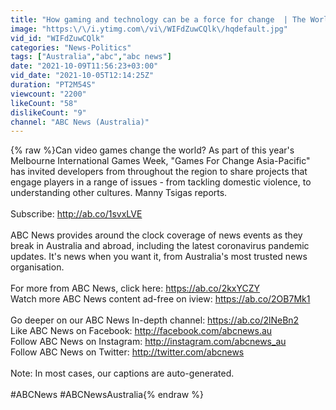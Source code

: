 ```yaml
---
title: "How gaming and technology can be a force for change  | The World"
image: "https:\/\/i.ytimg.com\/vi\/WIFdZuwCQlk\/hqdefault.jpg"
vid_id: "WIFdZuwCQlk"
categories: "News-Politics"
tags: ["Australia","abc","abc news"]
date: "2021-10-09T11:56:23+03:00"
vid_date: "2021-10-05T12:14:25Z"
duration: "PT2M54S"
viewcount: "2200"
likeCount: "58"
dislikeCount: "9"
channel: "ABC News (Australia)"
---
```

{% raw %}Can video games change the world? As part of this year's Melbourne International Games Week, &quot;Games For Change Asia-Pacific&quot; has invited developers from throughout the region to share projects that engage players in a range of issues - from tackling domestic violence, to understanding other cultures. Manny Tsigas reports.<br /><br />Subscribe: <a rel="nofollow" target="blank" href="http://ab.co/1svxLVE">http://ab.co/1svxLVE</a><br /><br />ABC News provides around the clock coverage of news events as they break in Australia and abroad, including the latest coronavirus pandemic updates. It's news when you want it, from Australia's most trusted news organisation.<br /><br />For more from ABC News, click here: <a rel="nofollow" target="blank" href="https://ab.co/2kxYCZY">https://ab.co/2kxYCZY</a><br />Watch more ABC News content ad-free on iview: <a rel="nofollow" target="blank" href="https://ab.co/2OB7Mk1">https://ab.co/2OB7Mk1</a><br /><br />Go deeper on our ABC News In-depth channel: <a rel="nofollow" target="blank" href="https://ab.co/2lNeBn2">https://ab.co/2lNeBn2</a><br />Like ABC News on Facebook: <a rel="nofollow" target="blank" href="http://facebook.com/abcnews.au">http://facebook.com/abcnews.au</a><br />Follow ABC News on Instagram: <a rel="nofollow" target="blank" href="http://instagram.com/abcnews_au">http://instagram.com/abcnews_au</a><br />Follow ABC News on Twitter: <a rel="nofollow" target="blank" href="http://twitter.com/abcnews">http://twitter.com/abcnews</a><br /><br />Note: In most cases, our captions are auto-generated.<br /><br />#ABCNews #ABCNewsAustralia{% endraw %}
